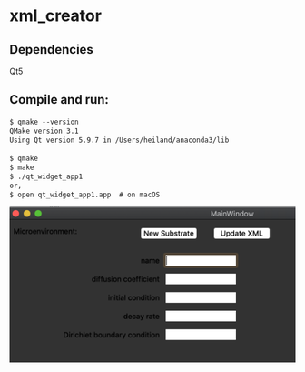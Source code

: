 # xml_creator

## Dependencies
Qt5

## Compile and run:
```
$ qmake --version
QMake version 3.1
Using Qt version 5.9.7 in /Users/heiland/anaconda3/lib

$ qmake
$ make
$ ./qt_widget_app1
or,
$ open qt_widget_app1.app  # on macOS
```
![](images/microenv.png)
